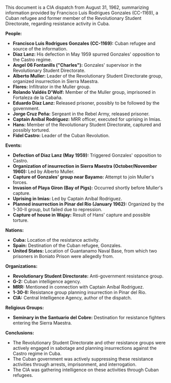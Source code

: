This document is a CIA dispatch from August 31, 1962, summarizing information provided by Francisco Luis Rodrigues Gonzales (CC-1169), a Cuban refugee and former member of the Revolutionary Student Directorate, regarding resistance activity in Cuba.

**People:**

*   **Francisco Luis Rodrigues Gonzales (CC-1169):** Cuban refugee and source of the information.
*   **Diaz Lanz:** His defection in May 1959 spurred Gonzales' opposition to the Castro regime.
*   **Angel 06 Fontanills ("Charles"):** Gonzales' supervisor in the Revolutionary Student Directorate.
*   **Alberto Muller:** Leader of the Revolutionary Student Directorate group, organized insurrection in Sierra Maestra.
*   **Flores:** Infiltrator in the Muller group.
*   **Rolando Valdés D'Wolf:** Member of the Muller group, imprisoned in Fortaleza de la Cabaña.
*   **Eduardo Díaz Lanz:** Released prisoner, possibly to be followed by the government.
*   **Jorge Cruz Peña:** Sergeant in the Rebel Army, released prisoner.
*   **Captain Aníbal Rodriguez:** MRR officer, executed for uprising in Imias.
*   **Hans:** Member of the Revolutionary Student Directorate, captured and possibly tortured.
*   **Fidel Castro:** Leader of the Cuban Revolution.

**Events:**

*   **Defection of Diaz Lanz (May 1959):** Triggered Gonzales' opposition to Castro.
*   **Organization of insurrection in Sierra Maestra (October/November 1960):** Led by Alberto Muller.
*   **Capture of Gonzales' group near Bayamo:** Attempt to join Muller's forces.
*   **Invasion of Playa Giron (Bay of Pigs):** Occurred shortly before Muller's capture.
*   **Uprising in Imias:** Led by Captain Aníbal Rodriguez.
*   **Planned insurrection in Pinar del Rio (January 1962):** Organized by the 1-30-II group, but failed due to repression.
*   **Capture of house in Wajay:** Result of Hans' capture and possible torture.

**Nations:**

*   **Cuba:** Location of the resistance activity.
*   **Spain:** Destination of the Cuban refugee, Gonzales.
*   **United States:** Location of Guantanamo Naval Base, from which two prisoners in Boniato Prison were allegedly from.

**Organizations:**

*   **Revolutionary Student Directorate:** Anti-government resistance group.
*   **G-2:** Cuban intelligence agency.
*   **MRR:** Mentioned in connection with Captain Aníbal Rodriguez.
*   **1-30-II:** Resistance group planning insurrection in Pinar del Rio.
*   **CIA:** Central Intelligence Agency, author of the dispatch.

**Religious Groups:**

*   **Seminary in the Santuario del Cobre:** Destination for resistance fighters entering the Sierra Maestra.

**Conclusions:**

*   The Revolutionary Student Directorate and other resistance groups were actively engaged in sabotage and planning insurrections against the Castro regime in Cuba.
*   The Cuban government was actively suppressing these resistance activities through arrests, imprisonment, and interrogation.
*   The CIA was gathering intelligence on these activities through Cuban refugees.
